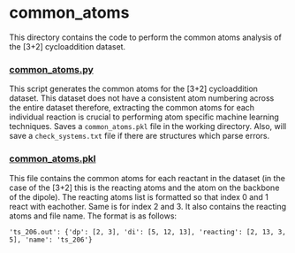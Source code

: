 # common_atoms

This directory contains the code to perform the common atoms analysis of the [3+2] cycloaddition dataset.

### [common_atoms.py](common_atoms.py)

This script generates the common atoms for the [3+2] cycloaddition dataset. This dataset does not have a consistent atom numbering across the entire dataset therefore, extracting the common atoms for each individual reaction is crucial to performing atom specific machine learning techniques. Saves a ```common_atoms.pkl``` file in the working directory. Also, will save a ```check_systems.txt``` file if there are structures which parse errors. 

### [common_atoms.pkl](common_atoms.pkl)

This file contains the common atoms for each reactant in the dataset (in the case of the [3+2] this is the reacting atoms and the atom on the backbone of the dipole). The reacting atoms list is formatted so that index 0 and 1 react with eachother. Same is for index 2 and 3. It also contains the reacting atoms and file name. The format is as follows:

``` 'ts_206.out': {'dp': [2, 3], 'di': [5, 12, 13], 'reacting': [2, 13, 3, 5], 'name': 'ts_206'} ```